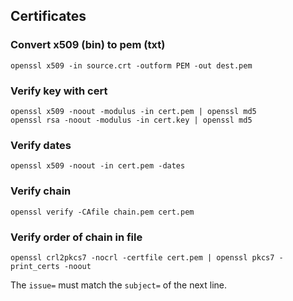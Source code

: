 ## Certificates

### Convert x509 (bin) to pem (txt)

    openssl x509 -in source.crt -outform PEM -out dest.pem

### Verify key with cert

    openssl x509 -noout -modulus -in cert.pem | openssl md5
    openssl rsa -noout -modulus -in cert.key | openssl md5

### Verify dates

    openssl x509 -noout -in cert.pem -dates

### Verify chain

    openssl verify -CAfile chain.pem cert.pem

### Verify order of chain in file

    openssl crl2pkcs7 -nocrl -certfile cert.pem | openssl pkcs7 -print_certs -noout

The `issue=` must match the `subject=` of the next line.
